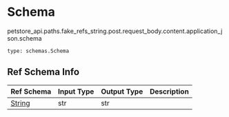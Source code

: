 # Schema
petstore_api.paths.fake_refs_string.post.request_body.content.application_json.schema
```
type: schemas.Schema
```

## Ref Schema Info
Ref Schema | Input Type | Output Type | Description
---------- | ---------- | ----------- | ------------
[String](string.md) | str | str |
